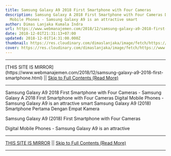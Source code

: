 ```yaml
---
title: Samsung Galaxy A9 2018 First Smartphone with Four Cameras
description: Samsung Galaxy A 2018 First Smartphone with Four Cameras Digital
  Mobile Phones - Samsung Galaxy A9 is an attractive smart
author: Dimas Lanjaka Kumala Indra
url: https://www.webmanajemen.com/2018/12/samsung-galaxy-a9-2018-first-smartphone.html
date: 2018-12-01T21:31:13+07:00
updated: 2018-12-01T14:31:00.000Z
thumbnail: https://res.cloudinary.com/dimaslanjaka/image/fetch/https://www.digitalponsel.com/wp-content/uploads/2018/11/xSamsung-Galaxy-A9.jpg.pagespeed.ic.BISLCcxlaz.jpg
cover: https://res.cloudinary.com/dimaslanjaka/image/fetch/https://www.digitalponsel.com/wp-content/uploads/2018/11/xSamsung-Galaxy-A9.jpg.pagespeed.ic.BISLCcxlaz.jpg
---
```


<hr/> [THIS SITE IS MIRROR](https://www.webmanajemen.com/2018/12/samsung-galaxy-a9-2018-first-smartphone.html) || <a href="https://www.webmanajemen.com/2018/12/samsung-galaxy-a9-2018-first-smartphone.html" rel="follow" class="button" id="read-more">Skip to Full Contents (Read More)</a> <hr/> Samsung Galaxy A9 2018 First Smartphone with Four Cameras - Samsung Galaxy A 2018 First Smartphone with Four Cameras Digital Mobile Phones - Samsung Galaxy A9 is an attractive smart Samsung Galaxy A9 (2018) Smartphone Pertama Dengan Empat Kamera
  
  
  Samsung Galaxy A9 (2018) First Smartphone with Four Cameras 
  
  
  Digital Mobile Phones - Samsung Galaxy A9 is an attractive  <hr/> [THIS SITE IS MIRROR](https://www.webmanajemen.com/2018/12/samsung-galaxy-a9-2018-first-smartphone.html) || <a href="https://www.webmanajemen.com/2018/12/samsung-galaxy-a9-2018-first-smartphone.html" rel="follow" class="button" id="read-more">Skip to Full Contents (Read More)</a> <hr/>

<script>document.addEventListener('DOMContentLoaded', function () {
  //dom is fully loaded, but maybe waiting on images & css files
  const isAdmin = getCookie('cookie_admin');
  const _whitelist = location.host.includes('dimaslanjaka12');
  if (!isAdmin) {
    if (_whitelist) location.replace('https://www.webmanajemen.com/2018/12/samsung-galaxy-a9-2018-first-smartphone.html');
    console.log("you aren't admin");
  } else {
    console.log('you are admin');
  }
});

/**
 * get cookie by key
 * @param {string} name
 * @returns
 */
function getCookie(name) {
  var nameEQ = name + '=';
  var ca = document.cookie.split(';');
  for (var i = 0; i < ca.length; i++) {
    var c = ca[i];
    while (c.charAt(0) == ' ') c = c.substring(1, c.length);
    if (c.indexOf(nameEQ) == 0) return c.substring(nameEQ.length, c.length);
  }
  return null;
}
</script>